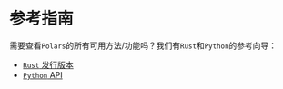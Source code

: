 # 参考指南

需要查看`Polars`的所有可用方法/功能吗？我们有`Rust`和`Python`的参考向导：

- [`Rust` 发行版本](https://docs.rs/polars/latest/polars/)
- [`Python` API](https://pola-rs.github.io/polars/py-polars/html/reference/)
